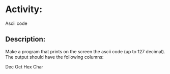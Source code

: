 # Activity: 
Ascii code

## Description:
Make a program that prints on the screen the ascii code (up to 127 decimal). The output should have the following columns:

Dec Oct Hex Char

